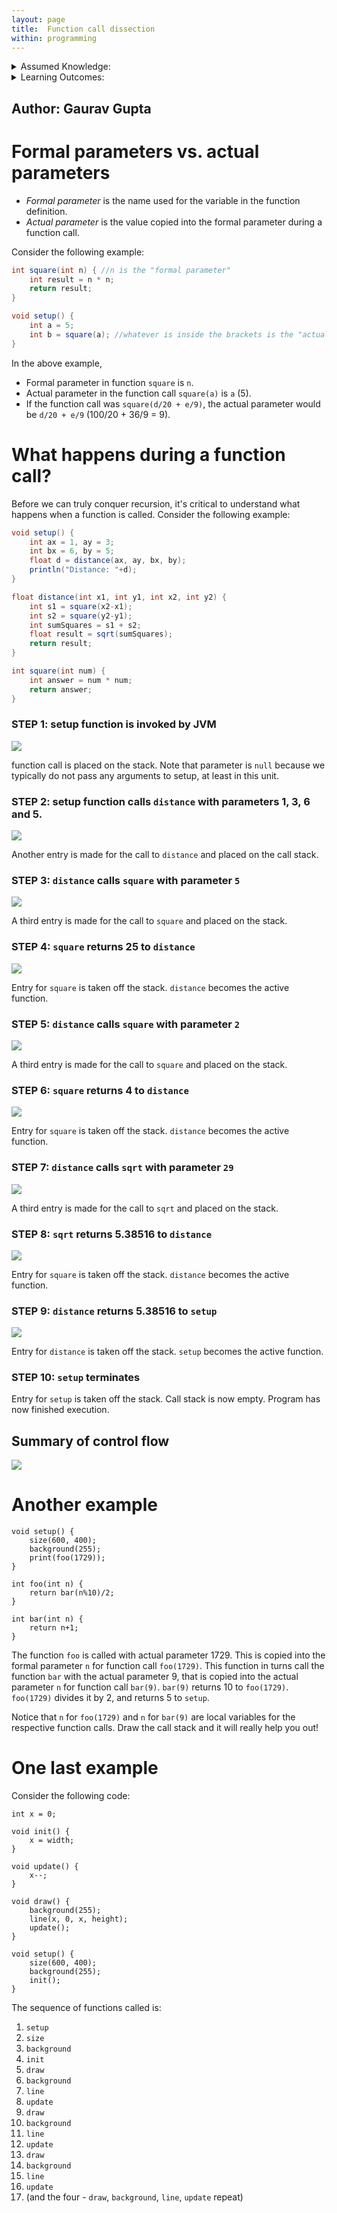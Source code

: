 ```yaml
---
layout: page
title:  Function call dissection
within: programming
---
```


<details class="prereq" markdown="1"><summary>Assumed Knowledge:</summary>

  * [Functions](./functions)

</details>

<details class="outcomes" markdown="1"><summary>Learning Outcomes:</summary>

  * Better understand the concept of parameter passing.
  * Familiarize yourself with standard terminology - *formal paramters* vs. *actual parameters*.
  * Understand the control flow and memory transactions during a function call.
  * Understand the concept of *Call Stack*.

</details>

## Author: Gaurav Gupta

# Formal parameters vs. actual parameters

- *Formal parameter* is the name used for the variable in the function definition.
- *Actual parameter* is the value copied into the formal parameter during a function call.

Consider the following example:

```java
int square(int n) { //n is the "formal parameter"
	int result = n * n;
	return result;
}

void setup() {
	int a = 5;
	int b = square(a); //whatever is inside the brackets is the "actual parameter"
}
```

In the above example,

- Formal parameter in function `square` is `n`.
- Actual parameter in the function call `square(a)` is `a` (5).
- If the function call was `square(d/20 + e/9)`, the actual parameter would be `d/20 + e/9` (100/20 + 36/9 = 9).

# What happens during a function call?

Before we can truly conquer recursion, it's critical to understand what happens when a function is called. Consider the following example:

```java
void setup() {
	int ax = 1, ay = 3;
	int bx = 6, by = 5;
	float d = distance(ax, ay, bx, by);
	println("Distance: "+d);
}

float distance(int x1, int y1, int x2, int y2) {
	int s1 = square(x2-x1);
	int s2 = square(y2-y1);
	int sumSquares = s1 + s2;
	float result = sqrt(sumSquares);
	return result;
}

int square(int num) {
	int answer = num * num;
	return answer;
}
```

### STEP 1: setup function is invoked by JVM

![](./fig/callStackProcessing/callStack1Processing.png)

function call is placed on the stack. Note that parameter is `null` because we typically do not pass any arguments to setup, at least in this unit.

### STEP 2: setup function calls `distance` with parameters 1, 3, 6 and 5.

![](./fig/callStackProcessing/callStack2Processing.png)

Another entry is made for the call to `distance` and placed on the call stack.

### STEP 3: `distance` calls `square` with parameter `5`

![](./fig/callStackProcessing/callStack3Processing.png)

A third entry is made for the call to `square` and placed on the stack.

### STEP 4: `square` returns 25 to `distance`

![](./fig/callStackProcessing/callStack4Processing.png)

Entry for `square` is taken off the stack. `distance` becomes the active function.

### STEP 5: `distance` calls `square` with parameter `2`

![](./fig/callStackProcessing/callStack5Processing.png)

A third entry is made for the call to `square` and placed on the stack.

### STEP 6: `square` returns 4 to `distance`

![](./fig/callStackProcessing/callStack6Processing.png)

Entry for `square` is taken off the stack. `distance` becomes the active function.

### STEP 7: `distance` calls `sqrt` with parameter `29`

![](./fig/callStackProcessing/callStack7Processing.png)

A third entry is made for the call to `sqrt` and placed on the stack.

### STEP 8: `sqrt` returns 5.38516 to `distance`

![](./fig/callStackProcessing/callStack8Processing.png)

Entry for `square` is taken off the stack. `distance` becomes the active function.

### STEP 9: `distance` returns 5.38516 to `setup`

![](./fig/callStackProcessing/callStack9Processing.png)

Entry for `distance` is taken off the stack. `setup` becomes the active function.

### STEP 10: `setup` terminates

Entry for `setup` is taken off the stack. Call stack is now empty. Program has now finished execution.

## Summary of control flow

![](./fig/callStackProcessing/controlFlowProcessing.png)
<!--<iframe src="https://giphy.com/embed/Az1CJ2MEjmsp2" width="480" height="221" frameBorder="0" class="giphy-embed" allowFullScreen></iframe><p><a href="https://giphy.com/gifs/bare-barren-Az1CJ2MEjmsp2">via GIPHY</a></p>-->

# Another example

```processing
void setup() {
	size(600, 400);
	background(255);
	print(foo(1729));
}

int foo(int n) {
	return bar(n%10)/2;
}

int bar(int n) {
	return n+1;
}
```

The function `foo` is called with actual parameter 1729.
This is copied into the formal parameter `n` for function call `foo(1729)`. This function in turns call the function `bar` with the actual parameter 9, that is copied into the actual parameter `n` for function call `bar(9)`. `bar(9)` returns 10 to `foo(1729)`. `foo(1729)` divides it by 2, and returns 5 to `setup`.

Notice that `n` for `foo(1729)` and `n` for `bar(9)` are local variables for the respective function calls. Draw the call stack and it will really help you out!

# One last example

Consider the following code:

```processing
int x = 0;

void init() {
	x = width;
}

void update() {
	x--;
}

void draw() {
	background(255);
	line(x, 0, x, height);
	update();
}

void setup() {
	size(600, 400);
	background(255);
	init();
}
```

The sequence of functions called is:

1. `setup`
2. `size`
3. `background`
4. `init`
5. `draw`
6. `background`
7. `line`
8. `update`
9. `draw`
10. `background`
11. `line`
12. `update`
13. `draw`
14. `background`
15. `line`
16. `update`
17. (and the four - `draw`, `background`, `line`, `update` repeat)
